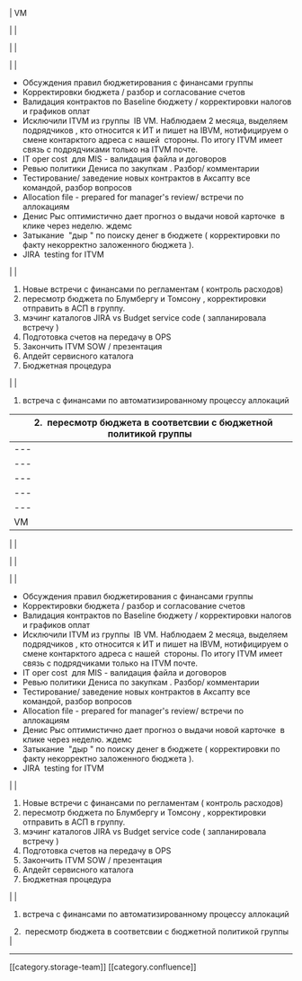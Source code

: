 





| VM

 | 
| 

 | 
|  

 | 
| <ul><li>Обсуждения правил бюджетирования с финансами группы</li><li>Корректировки бюджета / разбор и согласование счетов</li><li>Валидация контрактов по Baseline бюджету / корректировки налогов и графиков оплат</li><li>Исключили ITVM из группы  IB VM. Наблюдаем 2 месяца, выделяем подрядчиков , кто относится к ИТ и пишет на IBVM, нотифицируем о смене контарктого адреса с нашей  стороны. По итогу ITVM имеет связь с подрядчиками только на ITVM почте.</li><li>IT oper cost  для MIS - валидация файла и договоров</li><li>Ревью политики Дениса по закупкам . Разбор/ комментарии</li><li>Тестирование/ заведение новых контрактов в Аксапту все командой, разбор вопросов</li><li>Allocation file - prepared for manager's review/ встречи по аллокациям </li><li>Денис Рыс оптимистично дает прогноз о выдачи новой карточке  в клике через неделю. ждемс</li><li>Затыкание  "дыр " по поиску денег в бюджете ( корректировки по факту некорректно заложенного бюджета ).</li><li>JIRA  testing for ITVM</li></ul> | 
| 
1. Новые встречи с финансами по регламентам ( контроль расходов)
1. пересмотр бюджета по Блумбергу и Томсону , корректировки отправить в АСП в группу.
1. мэчинг каталогов JIRA vs Budget service code ( запланировала встречу )
1. Подготовка счетов на передачу в OPS
1. Закончить ITVM SOW / презентация 
1. Апдейт сервисного каталога 
1. Бюджетная процедура 

 | 
| 
1. встреча с финансами по автоматизированному процессу аллокаций

  2.  пересмотр бюджета в соответсвии с бюджетной политикой группы  | 
|  --- | 
|  --- | 
|  --- | 
|  --- | 
|  --- | 
|  --- | 
| VM

 | 
| 

 | 
|  

 | 
| <ul><li>Обсуждения правил бюджетирования с финансами группы</li><li>Корректировки бюджета / разбор и согласование счетов</li><li>Валидация контрактов по Baseline бюджету / корректировки налогов и графиков оплат</li><li>Исключили ITVM из группы  IB VM. Наблюдаем 2 месяца, выделяем подрядчиков , кто относится к ИТ и пишет на IBVM, нотифицируем о смене контарктого адреса с нашей  стороны. По итогу ITVM имеет связь с подрядчиками только на ITVM почте.</li><li>IT oper cost  для MIS - валидация файла и договоров</li><li>Ревью политики Дениса по закупкам . Разбор/ комментарии</li><li>Тестирование/ заведение новых контрактов в Аксапту все командой, разбор вопросов</li><li>Allocation file - prepared for manager's review/ встречи по аллокациям </li><li>Денис Рыс оптимистично дает прогноз о выдачи новой карточке  в клике через неделю. ждемс</li><li>Затыкание  "дыр " по поиску денег в бюджете ( корректировки по факту некорректно заложенного бюджета ).</li><li>JIRA  testing for ITVM</li></ul> | 
| 
1. Новые встречи с финансами по регламентам ( контроль расходов)
1. пересмотр бюджета по Блумбергу и Томсону , корректировки отправить в АСП в группу.
1. мэчинг каталогов JIRA vs Budget service code ( запланировала встречу )
1. Подготовка счетов на передачу в OPS
1. Закончить ITVM SOW / презентация 
1. Апдейт сервисного каталога 
1. Бюджетная процедура 

 | 
| 
1. встреча с финансами по автоматизированному процессу аллокаций

  2.  пересмотр бюджета в соответсвии с бюджетной политикой группы  | 







*****

[[category.storage-team]] 
[[category.confluence]] 
